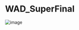 
# WAD_SuperFinal
![image](https://github.com/kshitij2105/WAD_SuperFinal/assets/80685029/12381c08-d979-43ef-b141-1403c06fa0e7)
